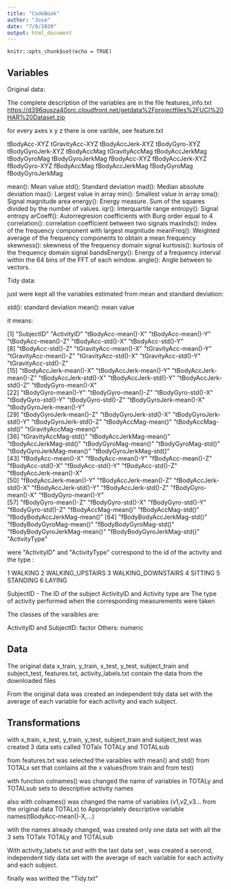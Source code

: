 ```yaml
---
title: "CodeBook"
author: "Jose"
date: "7/8/2020"
output: html_document
---
```


```{r setup, include=FALSE}
knitr::opts_chunk$set(echo = TRUE)
```

## Variables

Original data:

The complete description of the variables are in the file features_info.txt 
https://d396qusza40orc.cloudfront.net/getdata%2Fprojectfiles%2FUCI%20HAR%20Dataset.zip

for every axes x y z there is one varible, see feature.txt

tBodyAcc-XYZ
tGravityAcc-XYZ
tBodyAccJerk-XYZ
tBodyGyro-XYZ
tBodyGyroJerk-XYZ
tBodyAccMag
tGravityAccMag
tBodyAccJerkMag
tBodyGyroMag
tBodyGyroJerkMag
fBodyAcc-XYZ
fBodyAccJerk-XYZ
fBodyGyro-XYZ
fBodyAccMag
fBodyAccJerkMag
fBodyGyroMag
fBodyGyroJerkMag

mean(): Mean value
std(): Standard deviation
mad(): Median absolute deviation 
max(): Largest value in array
min(): Smallest value in array
sma(): Signal magnitude area
energy(): Energy measure. Sum of the squares divided by the number of values. 
iqr(): Interquartile range 
entropy(): Signal entropy
arCoeff(): Autorregresion coefficients with Burg order equal to 4
correlation(): correlation coefficient between two signals
maxInds(): index of the frequency component with largest magnitude
meanFreq(): Weighted average of the frequency components to obtain a mean frequency
skewness(): skewness of the frequency domain signal 
kurtosis(): kurtosis of the frequency domain signal 
bandsEnergy(): Energy of a frequency interval within the 64 bins of the FFT of each window.
angle(): Angle between to vectors.


Tidy data:

just were kept all the variables estimated from mean and standard deviation:

std(): standard deviation
mean(): mean value

it means:

 [1] "SubjectID"                   "ActivityID"                  "tBodyAcc-mean()-X"           "tBodyAcc-mean()-Y"           "tBodyAcc-mean()-Z"           "tBodyAcc-std()-X"            "tBodyAcc-std()-Y"           
 [8] "tBodyAcc-std()-Z"            "tGravityAcc-mean()-X"        "tGravityAcc-mean()-Y"        "tGravityAcc-mean()-Z"        "tGravityAcc-std()-X"         "tGravityAcc-std()-Y"         "tGravityAcc-std()-Z"        
[15] "tBodyAccJerk-mean()-X"       "tBodyAccJerk-mean()-Y"       "tBodyAccJerk-mean()-Z"       "tBodyAccJerk-std()-X"        "tBodyAccJerk-std()-Y"        "tBodyAccJerk-std()-Z"        "tBodyGyro-mean()-X"         
[22] "tBodyGyro-mean()-Y"          "tBodyGyro-mean()-Z"          "tBodyGyro-std()-X"           "tBodyGyro-std()-Y"           "tBodyGyro-std()-Z"           "tBodyGyroJerk-mean()-X"      "tBodyGyroJerk-mean()-Y"     
[29] "tBodyGyroJerk-mean()-Z"      "tBodyGyroJerk-std()-X"       "tBodyGyroJerk-std()-Y"       "tBodyGyroJerk-std()-Z"       "tBodyAccMag-mean()"          "tBodyAccMag-std()"           "tGravityAccMag-mean()"      
[36] "tGravityAccMag-std()"        "tBodyAccJerkMag-mean()"      "tBodyAccJerkMag-std()"       "tBodyGyroMag-mean()"         "tBodyGyroMag-std()"          "tBodyGyroJerkMag-mean()"     "tBodyGyroJerkMag-std()"     
[43] "fBodyAcc-mean()-X"           "fBodyAcc-mean()-Y"           "fBodyAcc-mean()-Z"           "fBodyAcc-std()-X"            "fBodyAcc-std()-Y"            "fBodyAcc-std()-Z"            "fBodyAccJerk-mean()-X"      
[50] "fBodyAccJerk-mean()-Y"       "fBodyAccJerk-mean()-Z"       "fBodyAccJerk-std()-X"        "fBodyAccJerk-std()-Y"        "fBodyAccJerk-std()-Z"        "fBodyGyro-mean()-X"          "fBodyGyro-mean()-Y"         
[57] "fBodyGyro-mean()-Z"          "fBodyGyro-std()-X"           "fBodyGyro-std()-Y"           "fBodyGyro-std()-Z"           "fBodyAccMag-mean()"          "fBodyAccMag-std()"           "fBodyBodyAccJerkMag-mean()" 
[64] "fBodyBodyAccJerkMag-std()"   "fBodyBodyGyroMag-mean()"     "fBodyBodyGyroMag-std()"      "fBodyBodyGyroJerkMag-mean()" "fBodyBodyGyroJerkMag-std()"  "ActivityType"     

were "ActivityID" and "ActivityType" correspond to the id of the activity and the type :

1    WALKING
2    WALKING_UPSTAIRS
3    WALKING_DOWNSTAIRS
4    SITTING
5    STANDING
6    LAYING

SubjectID - The ID of the subject
ActivityID and Activity type are The type of activity performed when the corresponding measurements were taken

The classes of the varaibles are:

 ActivityID and SubjectID: factor
 Others: numeric
 
## Data

The original data x_train, y_train, x_test, y_test, subject_train and subject_test, features.txt, activity_labels.txt contain the data from the downloaded files

From the original data was created an independent tidy data set with the average of each variable for each activity and each subject.

## Transformations


with x_train, x_test, y_train, y_test, subject_train and subject_test was created 3 data sets  called TOTalx TOTALy  and TOTALsub

from features.txt was selected the varaibles with mean() and std() from TOTALx set that contains all the x values(from train and from test)

with function colnames() was changed the name of variables in TOTALy  and TOTALsub sets to descriptive activity names 

also with colnames() was changed the name of variables (v1,v2,v3... from the original data TOTALx) to Appropriately descriptive variable names(tBodyAcc-mean()-X,...)

wtih the names already changed, was created only one data set with all the 3 sets TOTalx TOTALy  and TOTALsub

With activity_labels.txt and with the last data set , was created a second, independent tidy data set with the average of each variable for each activity and each subject.

finally was writted the "Tidy.txt"


